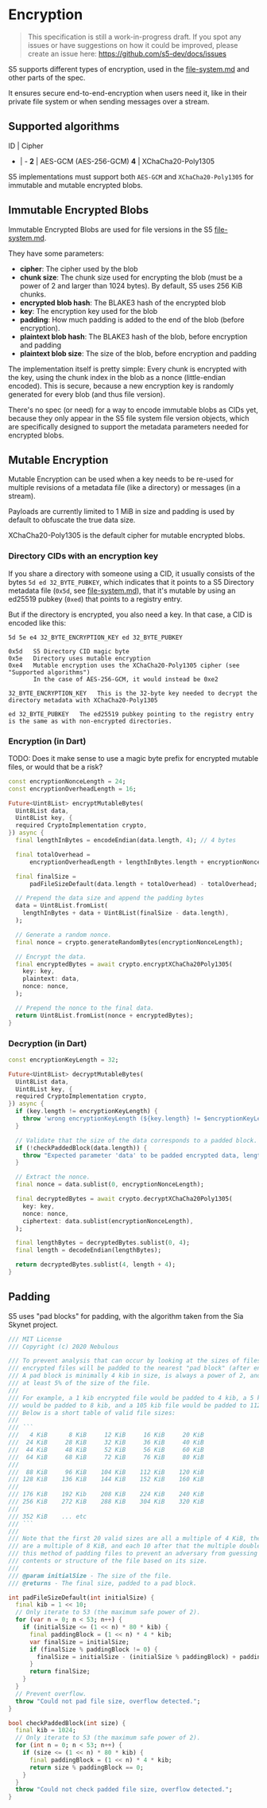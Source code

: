 # Encryption

> This specification is still a work-in-progress draft. If you spot any issues or have suggestions on how it could be improved, please create an issue here: https://github.com/s5-dev/docs/issues

S5 supports different types of encryption, used in the [file-system.md](file-system.md) and other parts of the spec.

It ensures secure end-to-end-encryption when users need it, like in their private file system or when sending messages over a stream.

## Supported algorithms

ID | Cipher
- | -
**2** | AES-GCM (AES-256-GCM)
**4** | XChaCha20-Poly1305

S5 implementations must support both `AES-GCM` and `XChaCha20-Poly1305` for immutable and mutable encrypted blobs.

## Immutable Encrypted Blobs

Immutable Encrypted Blobs are used for file versions in the S5 [file-system.md](file-system.md).

They have some parameters:
- **cipher**: The cipher used by the blob
- **chunk size**: The chunk size used for encrypting the blob (must be a power of 2 and larger than 1024 bytes). By default, S5 uses 256 KiB chunks.
- **encrypted blob hash**: The BLAKE3 hash of the encrypted blob
- **key**: The encryption key used for the blob
- **padding**: How much padding is added to the end of the blob (before encryption).
- **plaintext blob hash**: The BLAKE3 hash of the blob, before encryption and padding
- **plaintext blob size**: The size of the blob, before encryption and padding

The implementation itself is pretty simple: Every chunk is encrypted with the key, using the chunk index in the blob as a nonce (little-endian encoded). This is secure, because a new encryption key is randomly generated for every blob (and thus file version).

There's no spec (or need) for a way to encode immutable blobs as CIDs yet, because they only appear in the S5 file system file version objects, which are specifically designed to support the metadata parameters needed for encrypted blobs.

## Mutable Encryption

Mutable Encryption can be used when a key needs to be re-used for multiple revisions of a metadata file (like a directory) or messages (in a stream).

Payloads are currently limited to 1 MiB in size and padding is used by default to obfuscate the true data size.

XChaCha20-Poly1305 is the default cipher for mutable encrypted blobs.

### Directory CIDs with an encryption key

If you share a directory with someone using a CID, it usually consists of the bytes `5d ed 32_BYTE_PUBKEY`, which indicates that it points to a S5 Directory metadata file (`0x5d`, see [file-system.md](file-system.md)), that it's mutable by using an ed25519 pubkey (`0xed`) that points to a registry entry.

But if the directory is encrypted, you also need a key. In that case, a CID is encoded like this:

```
5d 5e e4 32_BYTE_ENCRYPTION_KEY ed 32_BYTE_PUBKEY
```

```
0x5d   S5 Directory CID magic byte
0x5e   Directory uses mutable encryption
0xe4   Mutable encryption uses the XChaCha20-Poly1305 cipher (see "Supported algorithms")
       In the case of AES-256-GCM, it would instead be 0xe2

32_BYTE_ENCRYPTION_KEY   This is the 32-byte key needed to decrypt the directory metadata with XChaCha20-Poly1305

ed 32_BYTE_PUBKEY   The ed25519 pubkey pointing to the registry entry is the same as with non-encrypted directories.
```

### Encryption (in Dart)

TODO: Does it make sense to use a magic byte prefix for encrypted mutable files, or would that be a risk?

```dart
const encryptionNonceLength = 24;
const encryptionOverheadLength = 16;

Future<Uint8List> encryptMutableBytes(
  Uint8List data,
  Uint8List key, {
  required CryptoImplementation crypto,
}) async {
  final lengthInBytes = encodeEndian(data.length, 4); // 4 bytes

  final totalOverhead =
      encryptionOverheadLength + lengthInBytes.length + encryptionNonceLength;

  final finalSize =
      padFileSizeDefault(data.length + totalOverhead) - totalOverhead;

  // Prepend the data size and append the padding bytes
  data = Uint8List.fromList(
    lengthInBytes + data + Uint8List(finalSize - data.length),
  );

  // Generate a random nonce.
  final nonce = crypto.generateRandomBytes(encryptionNonceLength);

  // Encrypt the data.
  final encryptedBytes = await crypto.encryptXChaCha20Poly1305(
    key: key,
    plaintext: data,
    nonce: nonce,
  );

  // Prepend the nonce to the final data.
  return Uint8List.fromList(nonce + encryptedBytes);
}
```

### Decryption (in Dart)

```dart
const encryptionKeyLength = 32;

Future<Uint8List> decryptMutableBytes(
  Uint8List data,
  Uint8List key, {
  required CryptoImplementation crypto,
}) async {
  if (key.length != encryptionKeyLength) {
    throw 'wrong encryptionKeyLength (${key.length} != $encryptionKeyLength)';
  }

  // Validate that the size of the data corresponds to a padded block.
  if (!checkPaddedBlock(data.length)) {
    throw "Expected parameter 'data' to be padded encrypted data, length was '${data.length}', nearest padded block is '${padFileSizeDefault(data.length)}'";
  }

  // Extract the nonce.
  final nonce = data.sublist(0, encryptionNonceLength);

  final decryptedBytes = await crypto.decryptXChaCha20Poly1305(
    key: key,
    nonce: nonce,
    ciphertext: data.sublist(encryptionNonceLength),
  );

  final lengthBytes = decryptedBytes.sublist(0, 4);
  final length = decodeEndian(lengthBytes);

  return decryptedBytes.sublist(4, length + 4);
}
```

## Padding

S5 uses "pad blocks" for padding, with the algorithm taken from the Sia Skynet project.

```dart
/// MIT License
/// Copyright (c) 2020 Nebulous

/// To prevent analysis that can occur by looking at the sizes of files, all
/// encrypted files will be padded to the nearest "pad block" (after encryption).
/// A pad block is minimally 4 kib in size, is always a power of 2, and is always
/// at least 5% of the size of the file.
///
/// For example, a 1 kib encrypted file would be padded to 4 kib, a 5 kib file
/// would be padded to 8 kib, and a 105 kib file would be padded to 112 kib.
/// Below is a short table of valid file sizes:
///
/// ```
///   4 KiB      8 KiB     12 KiB     16 KiB     20 KiB
///  24 KiB     28 KiB     32 KiB     36 KiB     40 KiB
///  44 KiB     48 KiB     52 KiB     56 KiB     60 KiB
///  64 KiB     68 KiB     72 KiB     76 KiB     80 KiB
///
///  88 KiB     96 KiB    104 KiB    112 KiB    120 KiB
/// 128 KiB    136 KiB    144 KiB    152 KiB    160 KiB
///
/// 176 KiB    192 Kib    208 KiB    224 KiB    240 KiB
/// 256 KiB    272 KiB    288 KiB    304 KiB    320 KiB
///
/// 352 KiB    ... etc
/// ```
///
/// Note that the first 20 valid sizes are all a multiple of 4 KiB, the next 10
/// are a multiple of 8 KiB, and each 10 after that the multiple doubles. We use
/// this method of padding files to prevent an adversary from guessing the
/// contents or structure of the file based on its size.
///
/// @param initialSize - The size of the file.
/// @returns - The final size, padded to a pad block.

int padFileSizeDefault(int initialSize) {
  final kib = 1 << 10;
  // Only iterate to 53 (the maximum safe power of 2).
  for (var n = 0; n < 53; n++) {
    if (initialSize <= (1 << n) * 80 * kib) {
      final paddingBlock = (1 << n) * 4 * kib;
      var finalSize = initialSize;
      if (finalSize % paddingBlock != 0) {
        finalSize = initialSize - (initialSize % paddingBlock) + paddingBlock;
      }
      return finalSize;
    }
  }
  // Prevent overflow.
  throw "Could not pad file size, overflow detected.";
}

bool checkPaddedBlock(int size) {
  final kib = 1024;
  // Only iterate to 53 (the maximum safe power of 2).
  for (int n = 0; n < 53; n++) {
    if (size <= (1 << n) * 80 * kib) {
      final paddingBlock = (1 << n) * 4 * kib;
      return size % paddingBlock == 0;
    }
  }
  throw "Could not check padded file size, overflow detected.";
}
```